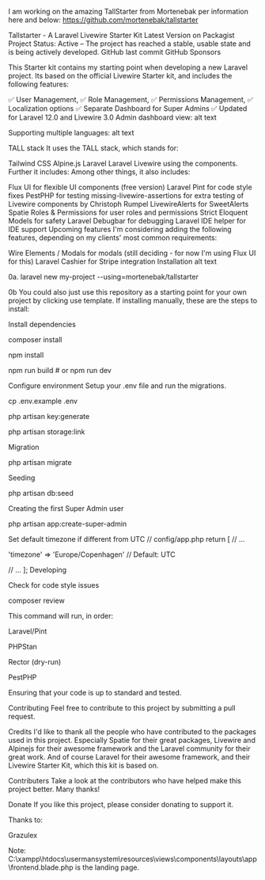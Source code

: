 I am working on the amazing TallStarter from Mortenebak per information here and below:  https://github.com/mortenebak/tallstarter

Tallstarter - A Laravel Livewire Starter Kit Latest Version on Packagist Project Status: Active – The project has reached a stable, usable state and is being actively developed. GitHub last commit GitHub Sponsors

This Starter kit contains my starting point when developing a new Laravel project. Its based on the official Livewire Starter kit, and includes the following features:

✅ User Management, ✅ Role Management, ✅ Permissions Management, ✅ Localization options ✅ Separate Dashboard for Super Admins ✅ Updated for Laravel 12.0 and Livewire 3.0 Admin dashboard view: alt text

Supporting multiple languages: alt text

TALL stack It uses the TALL stack, which stands for:

Tailwind CSS Alpine.js Laravel Laravel Livewire using the components. Further it includes: Among other things, it also includes:

Flux UI for flexible UI components (free version) Laravel Pint for code style fixes PestPHP for testing missing-livewire-assertions for extra testing of Livewire components by Christoph Rumpel LivewireAlerts for SweetAlerts Spatie Roles & Permissions for user roles and permissions Strict Eloquent Models for safety Laravel Debugbar for debugging Laravel IDE helper for IDE support Upcoming features I'm considering adding the following features, depending on my clients' most common requirements:

Wire Elements / Modals for modals (still deciding - for now I'm using Flux UI for this) Laravel Cashier for Stripe integration Installation alt text

0a. laravel new my-project --using=mortenebak/tallstarter

0b You could also just use this repository as a starting point for your own project by clicking use template. If installing manually, these are the steps to install:

Install dependencies

composer install

npm install

npm run build # or npm run dev

Configure environment Setup your .env file and run the migrations.

cp .env.example .env

php artisan key:generate

php artisan storage:link

Migration

php artisan migrate

Seeding

php artisan db:seed

Creating the first Super Admin user

php artisan app:create-super-admin

Set default timezone if different from UTC
// config/app.php return [ // ...

'timezone' => 'Europe/Copenhagen' // Default: UTC

// ... ]; Developing

Check for code style issues

composer review

This command will run, in order:

Laravel/Pint

PHPStan

Rector (dry-run)

PestPHP

Ensuring that your code is up to standard and tested.

Contributing Feel free to contribute to this project by submitting a pull request.

Credits I'd like to thank all the people who have contributed to the packages used in this project. Especially Spatie for their great packages, Livewire and Alpinejs for their awesome framework and the Laravel community for their great work. And of course Laravel for their awesome framework, and their Livewire Starter Kit, which this kit is based on.

Contributers Take a look at the contributors who have helped make this project better. Many thanks!

Donate If you like this project, please consider donating to support it.

Thanks to:

Grazulex

Note:  C:\xampp\htdocs\usermansystem\resources\views\components\layouts\app\frontend.blade.php is the landing page.

